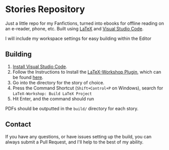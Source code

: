 # Stories Repository

Just a little repo for my Fanfictions, turned into ebooks for offline reading on an e-reader, phone, etc. Built using [LaTeX][1] and [Visual Studio Code][2].

I will include my workspace settings for easy building within the Editor

## Building
1. [Install Visual Studio Code][3].
2. Follow the Instructions to Install the [LaTeX-Workshop Plugin][4], which can be found [here][5].
3. Go into the directory for the story of choice.
4. Press the Command Shortcut (`Shift+Control+P` on Windows), search for `LaTeX-Workshop: Build LaTeX Project`
5. Hit Enter, and the command should run

PDFs should be outputted in the `build/` directory for each story.


## Contact
If you have any questions, or have issues setting up the build, you can always submit a Pull Request, and I'll help to the best of my ability.

<!-- Source Links -->
[1]: https://www.latex-project.org/
[2]: https://code.visualstudio.com/
[3]: https://code.visualstudio.com/download
[4]: https://marketplace.visualstudio.com/items?itemName=James-Yu.latex-workshop
[5]: https://github.com/James-Yu/LaTeX-Workshop/wiki/Install